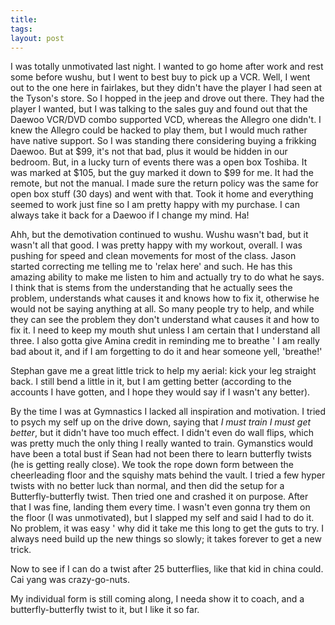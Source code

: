 ```yaml
---
title: 
tags: 
layout: post
---
```

I was totally unmotivated last night.  I wanted to go home after work and rest some before wushu, but I went to best buy to pick up a VCR.  Well, I went out to the one here in fairlakes, but they didn't have the player I had seen at the Tyson's store.  So I hopped in the jeep and drove out there.  They had the player I wanted, but I was talking to the sales guy and found out that the Daewoo VCR/DVD combo supported VCD, whereas the Allegro one didn't.  I knew the Allegro could be hacked to play them, but I would much rather have native support.  So I was standing there considering buying a frikking Daewoo.  But at $99, it's not that bad, plus it would be hidden in our bedroom. But, in a lucky turn of events there was a open box Toshiba.  It was marked at $105, but the guy marked it down to $99 for me.  It had the remote, but not the manual.  I made sure the return policy was the same for open box stuff (30 days) and went with that.  Took it home and everything seemed to work just fine so I am pretty happy with my purchase.  I can always take it back for a Daewoo if I change my mind.  Ha!



Ahh, but the demotivation continued to wushu.  Wushu wasn't bad, but it wasn't all that good.  I was pretty happy with my workout, overall.  I was pushing for speed and clean movements for most of the class.  Jason started correcting me telling me to 'relax here' and such.  He has this amazing ability to make me listen to him and actually try to do what he says.  I think that is stems from the understanding that he actually sees the problem, understands what causes it and knows how to fix it, otherwise he would not be saying anything at all.  So many people try to help, and while they can see the problem they don't understand what causes it and how to fix it.  I need to keep my mouth shut unless I am certain that I understand all three.   I also gotta give Amina credit in reminding me to breathe ' I am really bad about it, and if I am forgetting to do it and hear someone yell, 'breathe!' 



Stephan gave me a great little trick to help my aerial: kick your leg straight back.  I still bend a little in it, but I am getting better (according to the accounts I have gotten, and I hope they would say if I wasn't any better).  



By the time I was at Gymnastics I lacked all inspiration and motivation.  I tried to psych my self up on the drive down, saying that _I must train I must get better_, but it didn't have too much effect.  I didn't even do wall flips, which was pretty much the only thing I really wanted to train. Gymanstics would have been a total bust if Sean had not been there to learn butterfly twists (he is getting really close).  We took the rope down form between the cheerleading floor and the squishy mats behind the vault.  I tried a few hyper twists with no better luck than normal, and then did the setup for a Butterfly-butterfly twist.  Then tried one and crashed it on purpose. After that I was fine, landing them every time.  I wasn't even gonna try them on the floor (I was unmotivated), but I slapped my self and said I had to do it.  No problem, it was easy ' why did it take me this long to get the guts to try.  I always need build up the new things so slowly; it takes forever to get a new trick.  



Now to see if I can do a twist after 25 butterflies, like that kid in china could.  Cai yang was crazy-go-nuts.



My individual form is still coming along, I needa show it to coach, and a butterfly-butterfly twist to it, but I like it so far. 

